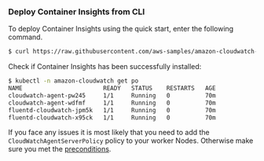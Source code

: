 

### Deploy Container Insights from CLI

To deploy Container Insights using the quick start, enter the following command.

```bash
$ curl https://raw.githubusercontent.com/aws-samples/amazon-cloudwatch-container-insights/master/k8s-yaml-templates/quickstart/cwagent-fluentd-quickstart.yaml | sed "s/{{cluster_name}}/Cluster_Name/;s/{{region_name}}/Region/" | kubectl apply -f -
```

Check if Container Insights has been successfully installed:

```bash
$ kubectl -n amazon-cloudwatch get po
NAME                       READY   STATUS    RESTARTS   AGE
cloudwatch-agent-pw245     1/1     Running   0          70m
cloudwatch-agent-wdfmf     1/1     Running   0          70m
fluentd-cloudwatch-jpm5k   1/1     Running   0          70m
fluentd-cloudwatch-x95ck   1/1     Running   0          70m
```

If you face any issues it is most likely that you need to add the `CloudWatchAgentServerPolicy` policy to your worker Nodes. Otherwise make sure you met the [preconditions](https://docs.aws.amazon.com/en_pv/AmazonCloudWatch/latest/monitoring/Container-Insights-prerequisites.html).